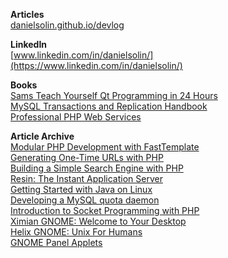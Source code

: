 **Articles**   
[danielsolin.github.io/devlog](https://danielsolin.github.io/devlog/)  

**LinkedIn**   
[www.linkedin.com/in/danielsolin/](https://www.linkedin.com/in/danielsolin/)  

**Books**  
[Sams Teach Yourself Qt Programming in 24 Hours](http://www.amazon.com/Sams-Teach-Yourself-Programming-Hours/dp/0672318695/)  
[MySQL Transactions and Replication Handbook](http://www.amazon.com/MySQL-Transactions-Replication-Handbook-Daniel/dp/1861008384/)  
[Professional PHP Web Services](http://www.amazon.com/Professional-PHP-Services-James-Fuller/dp/1861008074/)  

**Article Archive**   
[Modular PHP Development with FastTemplate](https://web.archive.org/web/20041010173213/http://www.onlamp.com/pub/a/php/2003/10/02/modular_php.html)  
[Generating One-Time URLs with PHP](https://web.archive.org/web/20030401151056/http://www.onlamp.com/pub/a/php/2002/12/05/one_time_URLs.html)  
[Building a Simple Search Engine with PHP](https://web.archive.org/web/20030802090135/http://www.onlamp.com/pub/a/php/2002/10/24/simplesearchengine.html)  
[Resin: The Instant Application Server](https://web.archive.org/web/20030419084539/http://www.onjava.com/pub/a/onjava/2002/09/18/resin.html)  
[Getting Started with Java on Linux](https://www.linuxjournal.com/article/6290)  
[Developing a MySQL quota daemon](https://jacobfilipp.com/DrDobbs/articles/SA/v11/i02/a8.htm)  
[Introduction to Socket Programming with PHP](https://web.archive.org/web/20030202082831/http://www.onlamp.com/pub/a/php/2001/03/29/socket_intro.html)  
[Ximian GNOME: Welcome to Your Desktop](https://web.archive.org/web/20030413193655/http://linux.oreillynet.com/pub/a/linux/2001/02/16/ximian.html)  
[Helix GNOME: Unix For Humans](https://web.archive.org/web/20030402043840/http://linux.oreillynet.com/pub/a/linux/2000/07/27/helix_gnome.html)  
[GNOME Panel Applets](https://web.archive.org/web/20030803010043/http://www.onlamp.com/pub/a/python/2000/07/25/gnome_applet.html)  
